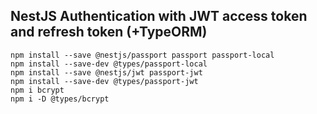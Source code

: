 ## NestJS Authentication with JWT access token and refresh token (+TypeORM)

```
npm install --save @nestjs/passport passport passport-local
npm install --save-dev @types/passport-local
npm install --save @nestjs/jwt passport-jwt
npm install --save-dev @types/passport-jwt
npm i bcrypt
npm i -D @types/bcrypt
```